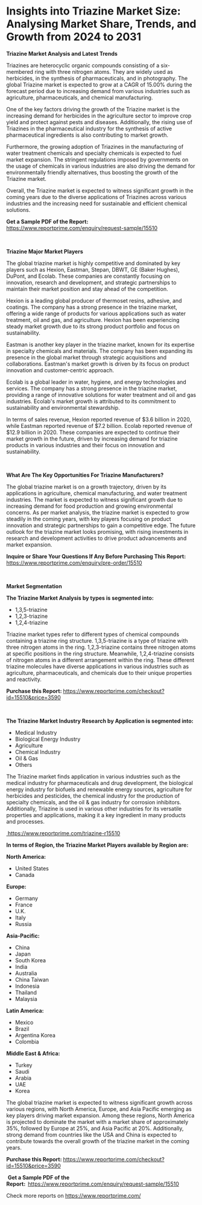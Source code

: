 <p><h1>Insights into Triazine Market Size: Analysing Market Share, Trends, and Growth from 2024 to 2031</h1></p><p><strong>Triazine Market Analysis and Latest Trends</strong></p>
<p><p>Triazines are heterocyclic organic compounds consisting of a six-membered ring with three nitrogen atoms. They are widely used as herbicides, in the synthesis of pharmaceuticals, and in photography. The global Triazine market is expected to grow at a CAGR of 15.00% during the forecast period due to increasing demand from various industries such as agriculture, pharmaceuticals, and chemical manufacturing.</p><p>One of the key factors driving the growth of the Triazine market is the increasing demand for herbicides in the agriculture sector to improve crop yield and protect against pests and diseases. Additionally, the rising use of Triazines in the pharmaceutical industry for the synthesis of active pharmaceutical ingredients is also contributing to market growth.</p><p>Furthermore, the growing adoption of Triazines in the manufacturing of water treatment chemicals and specialty chemicals is expected to fuel market expansion. The stringent regulations imposed by governments on the usage of chemicals in various industries are also driving the demand for environmentally friendly alternatives, thus boosting the growth of the Triazine market. </p><p>Overall, the Triazine market is expected to witness significant growth in the coming years due to the diverse applications of Triazines across various industries and the increasing need for sustainable and efficient chemical solutions.</p></p>
<p><strong>Get a Sample PDF of the Report:&nbsp;</strong> <a href="https://www.reportprime.com/enquiry/request-sample/15510">https://www.reportprime.com/enquiry/request-sample/15510</a></p>
<p>&nbsp;</p>
<p><strong>Triazine Major Market Players</strong></p>
<p><p>The global triazine market is highly competitive and dominated by key players such as Hexion, Eastman, Stepan, DBWT, GE (Baker Hughes), DuPont, and Ecolab. These companies are constantly focusing on innovation, research and development, and strategic partnerships to maintain their market position and stay ahead of the competition.</p><p>Hexion is a leading global producer of thermoset resins, adhesive, and coatings. The company has a strong presence in the triazine market, offering a wide range of products for various applications such as water treatment, oil and gas, and agriculture. Hexion has been experiencing steady market growth due to its strong product portfolio and focus on sustainability.</p><p>Eastman is another key player in the triazine market, known for its expertise in specialty chemicals and materials. The company has been expanding its presence in the global market through strategic acquisitions and collaborations. Eastman's market growth is driven by its focus on product innovation and customer-centric approach.</p><p>Ecolab is a global leader in water, hygiene, and energy technologies and services. The company has a strong presence in the triazine market, providing a range of innovative solutions for water treatment and oil and gas industries. Ecolab's market growth is attributed to its commitment to sustainability and environmental stewardship.</p><p>In terms of sales revenue, Hexion reported revenue of $3.6 billion in 2020, while Eastman reported revenue of $7.2 billion. Ecolab reported revenue of $12.9 billion in 2020. These companies are expected to continue their market growth in the future, driven by increasing demand for triazine products in various industries and their focus on innovation and sustainability.</p></p>
<p>&nbsp;</p>
<p><strong>What Are The Key Opportunities For Triazine Manufacturers?</strong></p>
<p><p>The global triazine market is on a growth trajectory, driven by its applications in agriculture, chemical manufacturing, and water treatment industries. The market is expected to witness significant growth due to increasing demand for food production and growing environmental concerns. As per market analysis, the triazine market is expected to grow steadily in the coming years, with key players focusing on product innovation and strategic partnerships to gain a competitive edge. The future outlook for the triazine market looks promising, with rising investments in research and development activities to drive product advancements and market expansion.</p></p>
<p><strong>Inquire or Share Your Questions If Any Before Purchasing This Report:</strong> <a href="https://www.reportprime.com/enquiry/pre-order/15510">https://www.reportprime.com/enquiry/pre-order/15510</a></p>
<p>&nbsp;</p>
<p><strong>Market Segmentation</strong></p>
<p><strong>The Triazine Market Analysis by types is segmented into:</strong></p>
<p><ul><li>1,3,5-triazine</li><li>1,2,3-triazine</li><li>1,2,4-triazine</li></ul></p>
<p><p>Triazine market types refer to different types of chemical compounds containing a triazine ring structure. 1,3,5-triazine is a type of triazine with three nitrogen atoms in the ring. 1,2,3-triazine contains three nitrogen atoms at specific positions in the ring structure. Meanwhile, 1,2,4-triazine consists of nitrogen atoms in a different arrangement within the ring. These different triazine molecules have diverse applications in various industries such as agriculture, pharmaceuticals, and chemicals due to their unique properties and reactivity.</p></p>
<p><strong>Purchase this Report:&nbsp;</strong><a href="https://www.reportprime.com/checkout?id=15510&price=3590">https://www.reportprime.com/checkout?id=15510&price=3590</a></p>
<p>&nbsp;</p>
<p><strong>The Triazine Market Industry Research by Application is segmented into:</strong></p>
<p><ul><li>Medical Industry</li><li>Biological Energy Industry</li><li>Agriculture</li><li>Chemical Industry</li><li>Oil & Gas</li><li>Others</li></ul></p>
<p><p>The Triazine market finds application in various industries such as the medical industry for pharmaceuticals and drug development, the biological energy industry for biofuels and renewable energy sources, agriculture for herbicides and pesticides, the chemical industry for the production of specialty chemicals, and the oil & gas industry for corrosion inhibitors. Additionally, Triazine is used in various other industries for its versatile properties and applications, making it a key ingredient in many products and processes.</p></p>
<p><a href="https://www.reportprime.com/triazine-r15510">&nbsp;https://www.reportprime.com/triazine-r15510</a></p>
<p><strong>In terms of Region, the Triazine Market Players available by Region are:</strong></p>
<p>
    <p> <strong> North America: </strong>
        <ul>
            <li>United States</li>
            <li>Canada</li>
        </ul>
        </p> 
    <p> <strong> Europe: </strong>
        <ul>
            <li>Germany</li>
            <li>France</li>
            <li>U.K.</li>
            <li>Italy</li>
            <li>Russia</li>
        </ul>
        </p> 
    <p> <strong> Asia-Pacific: </strong>
        <ul>
            <li>China</li>
            <li>Japan</li>
            <li>South Korea</li>
            <li>India</li>
            <li>Australia</li>
            <li>China Taiwan</li>
            <li>Indonesia</li>
            <li>Thailand</li>
            <li>Malaysia</li>
        </ul>
        </p> 
    <p> <strong> Latin America: </strong>
        <ul>
            <li>Mexico</li>
            <li>Brazil</li>
            <li>Argentina Korea</li>
            <li>Colombia</li>
        </ul>
        </p> 
    <p> <strong> Middle East & Africa: </strong>
        <ul>
            <li>Turkey</li>
            <li>Saudi</li>
            <li>Arabia</li>
            <li>UAE</li>
            <li>Korea</li>
        </ul>
    </p>
    </p>
<p><p>The global triazine market is expected to witness significant growth across various regions, with North America, Europe, and Asia Pacific emerging as key players driving market expansion. Among these regions, North America is projected to dominate the market with a market share of approximately 35%, followed by Europe at 25%, and Asia Pacific at 20%. Additionally, strong demand from countries like the USA and China is expected to contribute towards the overall growth of the triazine market in the coming years.</p></p>
<p><strong>Purchase this Report: </strong><a href="https://www.reportprime.com/checkout?id=15510&price=3590">https://www.reportprime.com/checkout?id=15510&price=3590</a></p>
<p>&nbsp;<strong>Get a Sample PDF of the Report:&nbsp;&nbsp;</strong><a href="https://www.reportprime.com/enquiry/request-sample/15510">https://www.reportprime.com/enquiry/request-sample/15510</a></p>
<p><strong></strong></p>
<p>Check more reports on <a href="https://www.reportprime.com/">https://www.reportprime.com/</a></p>